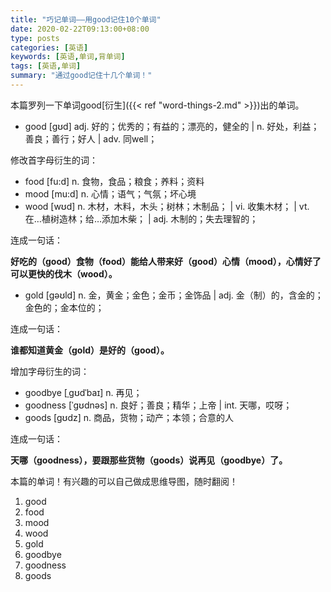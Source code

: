 ```yaml
---
title: "巧记单词——用good记住10个单词"
date: 2020-02-22T09:13:00+08:00
type: posts
categories: [英语]
keywords: [英语,单词,背单词]
tags: [英语,单词]
summary: "通过good记住十几个单词！"
---
```

本篇罗列一下单词good[衍生]({{< ref "word-things-2.md" >}})出的单词。

* good [gʊd] adj. 好的；优秀的；有益的；漂亮的，健全的 | n. 好处，利益；善良；善行；好人 | adv. 同well；

修改首字母衍生的词：

* food [fu:d] n. 食物，食品；粮食；养料；资料
* mood [mu:d] n. 心情；语气；气氛；坏心境
* wood [wʊd] n. 木材，木料，木头；树林；木制品； | vi. 收集木材； | vt. 在…植树造林；给…添加木柴； | adj. 木制的；失去理智的；

连成一句话：

**好吃的（good）食物（food）能给人带来好（good）心情（mood），心情好了可以更快的伐木（wood）。**

* gold [gəʊld] n. 金，黄金；金色；金币；金饰品 | adj. 金（制）的，含金的；金色的；金本位的；

连成一句话：

**谁都知道黄金（gold）是好的（good）。**

增加字母衍生的词：

* goodbye [ˌgʊdˈbaɪ] n. 再见；
* goodness [ˈgʊdnəs] n. 良好；善良；精华；上帝 | int. 天哪，哎呀；
* goods [gʊdz] n. 商品，货物；动产；本领；合意的人

连成一句话：

**天哪（goodness），要跟那些货物（goods）说再见（goodbye）了。**

本篇的单词！有兴趣的可以自己做成思维导图，随时翻阅！
1. good
1. food
1. mood
1. wood
1. gold
1. goodbye
1. goodness
1. goods